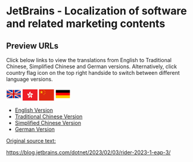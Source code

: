 # JetBrains - Localization of software and related marketing contents

## Preview URLs 
Click below links to view the translations from English to Traditional Chinese, Simplified Chinese and German versions. Alternatively, click country flag icon on the top right handside to switch between different language versions.  

<img src="https://github.com/wangyat15/JetBrains/blob/main/flag-en.png" width="40" height="35"/>  <img src="https://github.com/wangyat15/JetBrains/blob/main/flag-zh.png" width="40" height="30"/> <img src="https://github.com/wangyat15/JetBrains/blob/main/flag-cn.png" width="40" height="30"/> <img src="https://github.com/wangyat15/JetBrains/blob/main/flag-de.png" width="40" height="35"/>

+ [English Version](https://htmlpreview.github.io/?https://github.com/wangyat15/JetBrains/blob/main/rider-2023-1-eap-3_en.html)
+ [Traditional Chinese Version](https://htmlpreview.github.io/?https://github.com/wangyat15/JetBrains/blob/main/rider-2023-1-eap-3_zh.html)
+ [Simplified Chinese Version](https://htmlpreview.github.io/?https://github.com/wangyat15/JetBrains/blob/main/rider-2023-1-eap-3_cn.html)
+ [German Version](https://htmlpreview.github.io/?https://github.com/wangyat15/JetBrains/blob/main/rider-2023-1-eap-3_de.html)

[Original source text:](https://blog.jetbrains.com/dotnet/2023/02/03/rider-2023-1-eap-3/)

https://blog.jetbrains.com/dotnet/2023/02/03/rider-2023-1-eap-3/

